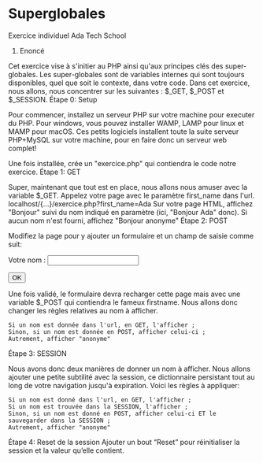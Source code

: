 # Superglobales
Exercice individuel Ada Tech School

1. Enoncé

Cet exercice vise à s'initier au PHP ainsi qu'aux principes clés des super-globales. Les super-globales sont de variables internes qui sont toujours disponibles, quel que soit le contexte, dans votre code. Dans cet exercice, nous allons, nous concentrer sur les suivantes : $_GET, $_POST et $_SESSION.
Étape 0: Setup

Pour commencer, installez un serveur PHP sur votre machine pour executer du PHP. Pour windows, vous pouvez installer WAMP, LAMP pour linux et MAMP pour macOS. Ces petits logiciels installent toute la suite serveur PHP+MySQL sur votre machine, pour en faire donc un serveur web complet!

Une fois installée, crée un "exercice.php" qui contiendra le code notre exercice.
Étape 1: GET

Super, maintenant que tout est en place, nous allons nous amuser avec la variable $_GET. Appelez votre page avec le paramètre first_name dans l'url. localhost/{...}/exercice.php?first_name=Ada Sur votre page HTML, affichez "Bonjour" suivi du nom indiqué en paramètre (ici, "Bonjour Ada" donc). Si aucun nom n'est fourni, affichez "Bonjour anonyme"
Étape 2: POST

Modifiez la page pour y ajouter un formulaire et un champ de saisie comme suit:

<form action="exercice.php" method="post">
 <p>Votre nom : <input type="text" name="first_name" /></p>
 <p><input type="submit" value="OK"></p>
</form>

Une fois validé, le formulaire devra recharger cette page mais avec une variable $_POST qui contiendra le fameux firstname. Nous allons donc changer les règles relatives au nom à afficher.

    Si un nom est donnée dans l'url, en GET, l'afficher ;
    Sinon, si un nom est donnée en POST, afficher celui-ci ;
    Autrement, afficher "anonyme"

Étape 3: SESSION

Nous avons donc deux manières de donner un nom à afficher. Nous allons ajouter une petite subtilité avec la session, ce dictionnaire persistant tout au long de votre navigation jusqu'à expiration. Voici les règles à appliquer:

    Si un nom est donné dans l'url, en GET, l'afficher ;
    Si un nom est trouvée dans la SESSION, l'afficher ;
    Sinon, si un nom est donné en POST, afficher celui-ci ET le sauvegarder dans la SESSION ;
    Autrement, afficher "anonyme"

Étape 4: Reset de la session
Ajouter un bout “Reset” pour réinitialiser la session et la valeur qu’elle contient.

